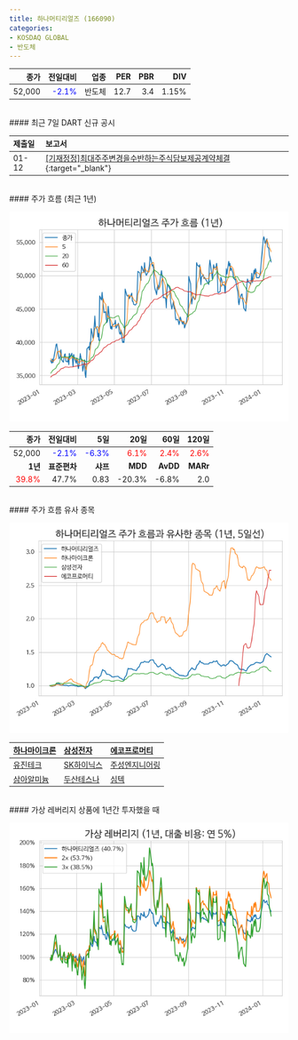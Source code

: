 ```yaml
---
title: 하나머티리얼즈 (166090)
categories:
- KOSDAQ GLOBAL
- 반도체
---
```


|**종가**|**전일대비**|**업종**|**PER**|**PBR**|**DIV**|
|-------:|-----------:|-------:|------:|------:|------:|
|52,000|<span style="color: blue">-2.1%</span>|반도체|12.7|3.4|1.15%|

<!-- more -->

<br>
#### 최근 7일 DART 신규 공시<a id="dart"></a>


|**제출일**|**보고서**|
|:-----|:-------|
|01-12|[[기재정정]최대주주변경을수반하는주식담보제공계약체결](https://dart.fss.or.kr/dsaf001/main.do?rcpNo=20240112900514){:target="_blank"}|

<br>
#### 주가 흐름 (최근 1년)<a id="price"></a>

![166090](/assets/images/stock/166090.png)

|**종가**|**전일대비**|**5일**|**20일**|**60일**|**120일**|
|-------:|-----------:|------:|-------:|-------:|--------:|
| 52,000 | <span style="color: blue">-2.1%</span> | <span style="color: blue">-6.3%</span> | <span style="color: red">6.1%</span> | <span style="color: red">2.4%</span> | <span style="color: red">2.6%</span> |
|**1년**|**표준편차**|**샤프**|**MDD**|**AvDD**|**MARr**|
| <span style="color: red">39.8%</span> | 47.7% | 0.83 | -20.3% | -6.8% | 2.0 |

<br>
#### 주가 흐름 유사 종목<a id="corr"></a>

![166090](/assets/images/stock/166090_corr.png)

| [하나마이크론](/067310/) | [삼성전자](/005930/) | [에코프로머티](/450080/) |
|:---------------------------------------|:---------------------------------------|:---------------------------------------|
| [유진테크](/084370/) | [SK하이닉스](/000660/) | [주성엔지니어링](/036930/) |
| [삼아알미늄](/006110/) | [두산테스나](/131970/) | [심텍](/222800/) |

<br>
#### 가상 레버리지 상품에 1년간 투자했을 때<a id="2x"></a>

![166090](/assets/images/stock/166090_2x.png)

[^corr]: 상관계수를 이용하여 분석하였습니다.
